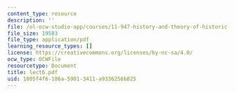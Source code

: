```yaml
---
content_type: resource
description: ''
file: /ol-ocw-studio-app/courses/11-947-history-and-theory-of-historic-preservation-spring-2007/1005f4f6186a59013411a9336256b825_lect6.pdf
file_size: 19583
file_type: application/pdf
learning_resource_types: []
license: https://creativecommons.org/licenses/by-nc-sa/4.0/
ocw_type: OCWFile
resourcetype: Document
title: lect6.pdf
uid: 1005f4f6-186a-5901-3411-a9336256b825
---
```

